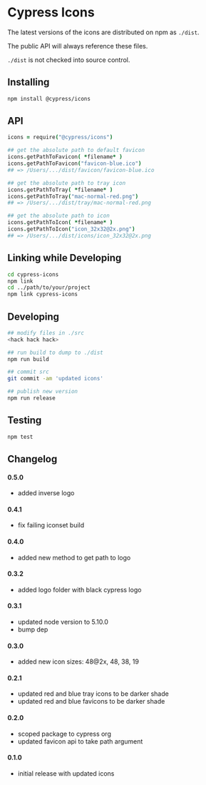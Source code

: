 # Cypress Icons

The latest versions of the icons are distributed on npm as `./dist`.

The public API will always reference these files.

`./dist` is not checked into source control.

## Installing

```bash
npm install @cypress/icons
```

## API

```coffeescript
icons = require("@cypress/icons")

## get the absolute path to default favicon
icons.getPathToFavicon( *filename* )
icons.getPathToFavicon("favicon-blue.ico")
## => /Users/.../dist/favicon/favicon-blue.ico

## get the absolute path to tray icon
icons.getPathToTray( *filename* )
icons.getPathToTray("mac-normal-red.png")
## => /Users/.../dist/tray/mac-normal-red.png

## get the absolute path to icon
icons.getPathToIcon( *filename* )
icons.getPathToIcon("icon_32x32@2x.png")
## => /Users/.../dist/icons/icon_32x32@2x.png
```

## Linking while Developing

```bash
cd cypress-icons
npm link
cd ../path/to/your/project
npm link cypress-icons
```

## Developing

```bash
## modify files in ./src
<hack hack hack>

## run build to dump to ./dist
npm run build

## commit src
git commit -am 'updated icons'

## publish new version
npm run release
```

## Testing

```bash
npm test
```

## Changelog

#### 0.5.0
- added inverse logo

#### 0.4.1
- fix failing iconset build

#### 0.4.0
- added new method to get path to logo

#### 0.3.2
- added logo folder with black cypress logo

#### 0.3.1
- updated node version to 5.10.0
- bump dep

#### 0.3.0
- added new icon sizes: 48@2x, 48, 38, 19

#### 0.2.1
- updated red and blue tray icons to be darker shade
- updated red and blue favicons to be darker shade

#### 0.2.0
- scoped package to cypress org
- updated favicon api to take path argument

#### 0.1.0
- initial release with updated icons

